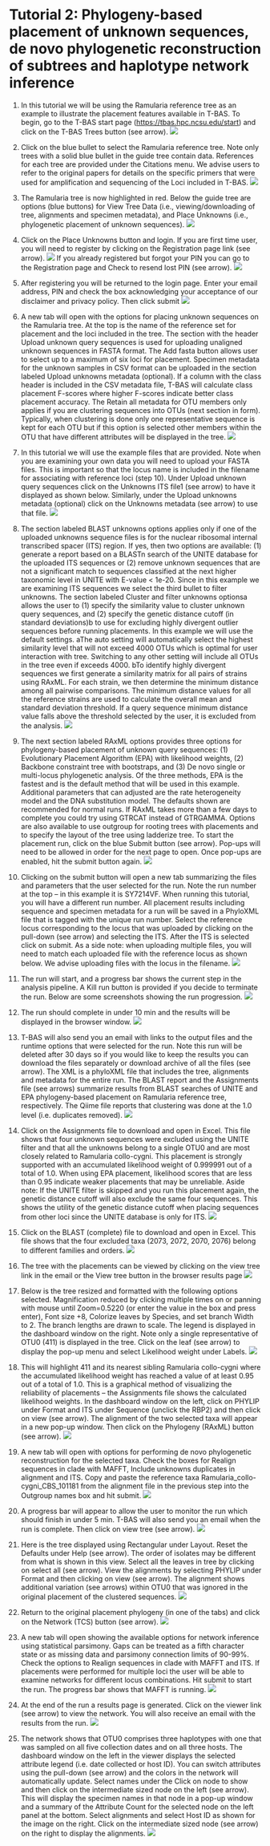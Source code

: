 # Tutorial 2: Phylogeny-based placement of unknown sequences, de novo phylogenetic reconstruction of subtrees and haplotype network inference

1. In this tutorial we will be using the Ramularia reference tree as an example to illustrate the placement features available in T-BAS. To begin, go to the T-BAS start page (https://tbas.hpc.ncsu.edu/start) and click on the T-BAS Trees button (see arrow).
![](images/tbas-tutorial2/Tutorial2.1.png)

2. Click on the blue bullet to select the Ramularia reference tree. Note only trees with a solid blue bullet in the guide tree contain data. References for each tree are provided under the Citations menu. We advise users to refer to the original papers for details on the specific primers that were used for amplification and sequencing of the Loci included in T-BAS.
![](images/tbas-tutorial2/Tutorial2.2.png)

3.  The Ramularia tree is now highlighted in red.  Below the guide tree are options (blue buttons) for View Tree Data (i.e., viewing/downloading of tree, alignments and specimen metadata), and Place Unknowns (i.e., phylogenetic placement of unknown sequences).
![](images/tbas-tutorial2/Tutorial2.3.png)

4. Click on the Place Unknowns button and login. If you are first time user, you will need to register by clicking on the Registration page link (see arrow).
![](images/tbas-tutorial2/Tutorial2.4.1.png)
If you already registered but forgot your PIN you can go to the Registration page and Check to resend lost PIN (see arrow).
![](images/tbas-tutorial2/Tutorial2.4.2.png)

5. After registering you will be returned to the login page. Enter your email address, PIN and check the box acknowledging your acceptance of our disclaimer and privacy policy. Then click submit
![](images/tbas-tutorial2/Tutorial2.5.png)

6. A new tab will open with the options for placing unknown sequences on the Ramularia tree. At the top is the name of the reference set for placement and the loci included in the tree. The section with the header Upload unknown query sequences is used for uploading unaligned unknown sequences in FASTA format. The Add fasta button allows user to select up to a maximum of six loci for placement. Specimen metadata for the unknown samples in CSV format can be uploaded in the section labeled Upload unknowns metadata (optional). If a column with the class header is included in the CSV metadata file, T-BAS will calculate class placement F-scores where higher F-scores indicate better class placement accuracy. The Retain all metadata for OTU members only applies if you are clustering sequences into OTUs (next section in form). Typically, when clustering is done only one representative sequence is kept for each OTU but if this option is selected other members within the OTU that have different attributes will be displayed in the tree.
![](images/tbas-tutorial2/)

7. In this tutorial we will use the example files that are provided.  Note when you are examining your own data you will need to upload your FASTA files. This is important so that the locus name is included in the filename for associating with reference loci (step 10). Under Upload unknown query sequences click on the Unknowns ITS file1 (see arrow) to have it displayed as shown below.  Similarly, under the Upload unknowns metadata (optional) click on the Unknowns metadata (see arrow) to use that file.
![](images/tbas-tutorial2/)

8. The section labeled BLAST unknowns options applies only if one of the uploaded unknowns sequence files is for the nuclear ribosomal internal transcribed spacer (ITS) region. If yes, then two options are available: (1) generate a report based on a BLASTn search of the UNITE database for the uploaded ITS sequences or (2) remove unknown sequences that are not a significant match to sequences classified at the next higher taxonomic level in UNITE with E-value < 1e-20.  Since in this example we are examining ITS sequences we select the third bullet to filter unknowns. The section labeled Cluster and filter unknowns optionsa allows the user to (1) specify the similarity value to cluster unknown query sequences, and (2) specify the genetic distance cutoff (in standard deviations)b to use for excluding highly divergent outlier sequences before running placements. In this example we will use the default settings.
aThe auto setting will automatically select the highest similarity level that will not exceed 4000 OTUs which is optimal for user interaction with tree. Switching to any other setting will include all OTUs in the tree even if exceeds 4000.
bTo identify highly divergent sequences we first generate a similarity matrix for all pairs of strains using RAxML. For each strain, we then determine the minimum distance among all pairwise comparisons. The minimum distance values for all the reference strains are used to calculate the overall mean and standard deviation threshold. If a query sequence minimum distance value falls above the threshold selected by the user, it is excluded from the analysis.
![](images/tbas-tutorial2/)

9.  The next section labeled RAxML options provides three options for phylogeny-based placement of unknown query sequences: (1) Evolutionary Placement Algorithm (EPA) with likelihood weights, (2) Backbone constraint tree with bootstraps, and (3) De novo single or multi-locus phylogenetic analysis. Of the three methods, EPA is the fastest and is the default method that will be used in this example. Additional parameters that can adjusted are the rate heterogeneity model and the DNA substitution model. The defaults shown are recommended for normal runs. If RAxML takes more than a few days to complete you could try using GTRCAT instead of GTRGAMMA. Options are also available to use outgroup for rooting trees with placements and to specify the layout of the tree using ladderize tree.  To start the placement run, click on the blue Submit button (see arrow). Pop-ups will need to be allowed in order for the next page to open. Once pop-ups are enabled, hit the submit button again.
![](images/tbas-tutorial2/)

10.  Clicking on the submit button will open a new tab summarizing the files and parameters that the user selected for the run. Note the run number at the top – in this example it is SY7214VF. When running this tutorial, you will have a different run number.  All placement results including sequence and specimen metadata for a run will be saved in a PhyloXML file that is tagged with the unique run number.  Select the reference locus corresponding to the locus that was uploaded by clicking on the pull-down (see arrow) and selecting the ITS. After the ITS is selected click on submit. As a side note: when uploading multiple files, you will need to match each uploaded file with the reference locus as shown below.  We advise uploading files with the locus in the filename.
![](images/tbas-tutorial2/)

11. The run will start, and a progress bar shows the current step in the analysis pipeline.  A Kill run button is provided if you decide to terminate the run. Below are some screenshots showing the run progression.
![](images/tbas-tutorial2/)


12. The run should complete in under 10 min and the results will be displayed in the browser window.
![](images/tbas-tutorial2/)

13. T-BAS will also send you an email with links to the output files and the runtime options that were selected for the run. Note this run will be deleted after 30 days so if you would like to keep the results you can download the files separately or download archive of all the files (see arrow). The XML is a phyloXML file that includes the tree, alignments and metadata for the entire run. The BLAST report and the Assignments file (see arrows) summarize results from BLAST searches of UNITE and EPA phylogeny-based placement on Ramularia reference tree, respectively. The Qiime file reports that clustering was done at the 1.0 level (i.e. duplicates removed).
![](images/tbas-tutorial2/)

14.  Click on the Assignments file to download and open in Excel. This file shows that four unknown sequences were excluded using the UNITE filter and that all the unknowns belong to a single OTU0 and are most closely related to Ramularia collo-cygni. This placement is strongly supported with an accumulated likelihood weight of 0.999991 out of a total of 1.0. When using EPA placement, likelihood scores that are less than 0.95 indicate weaker placements that may be unreliable.
Aside note: If the UNITE filter is skipped and you run this placement again, the genetic distance cutoff will also exclude the same four sequences. This shows the utility of the genetic distance cutoff when placing sequences from other loci since the UNITE database is only for ITS.
![](images/tbas-tutorial2/)

15.  Click on the BLAST (complete) file to download and open in Excel. This file shows that the four excluded taxa (2073, 2072, 2070, 2076) belong to different families and orders.
![](images/tbas-tutorial2/)

16. The tree with the placements can be viewed by clicking on the view tree link in the email or the View tree button in the browser results page
![](images/tbas-tutorial2/)

17.  Below is the tree resized and formatted with the following options selected. Magnification reduced by clicking multiple times on  or panning with mouse until Zoom=0.5220 (or enter the value in the box and press enter), Font size +8, Colorize leaves by Species, and set branch Width to 2. The branch lengths are drawn to scale. The legend is displayed in the dashboard window on the right. Note only a single representative of OTU0 (411) is displayed in the tree. Click on the leaf (see arrow) to display the pop-up menu and select Likelihood weight under Labels.
![](images/tbas-tutorial2/)

18. This will highlight 411 and its nearest sibling Ramularia collo-cygni where the accumulated likelihood weight has reached a value of at least 0.95 out of a total of 1.0. This is a graphical method of visualizing the reliability of placements – the Assignments file shows the calculated likelihood weights. In the dashboard window on the left, click on PHYLIP under Format and ITS under Sequence (unclick the RBP2) and then click on view (see arrow). The alignment of the two selected taxa will appear in a new pop-up window. Then click on the Phylogeny (RAxML) button (see arrow).
![](images/tbas-tutorial2/)

19. A new tab will open with options for performing de novo phylogenetic reconstruction for the selected taxa. Check the boxes for Realign sequences in clade with MAFFT, Include unknowns duplicates in alignment and ITS.  Copy and paste the reference taxa Ramularia_collo-cygni_CBS_101181 from the alignment file in the previous step into the Outgroup names box and hit submit.
![](images/tbas-tutorial2/)

20. A progress bar will appear to allow the user to monitor the run which should finish in under 5 min. T-BAS will also send you an email when the run is complete.
Then click on view tree (see arrow).
![](images/tbas-tutorial2/)

21.  Here is the tree displayed using Rectangular under Layout. Reset the Defaults under Help (see arrow). The order of isolates may be different from what is shown in this view.
Select all the leaves in tree by clicking on select all (see arrow). View the alignments by selecting PHYLIP under Format and then clicking on view (see arrow). The alignment shows additional variation (see arrows) within OTU0 that was ignored in the original placement of the clustered sequences.
![](images/tbas-tutorial2/)

22. Return to the original placement phylogeny (in one of the tabs) and click on the Network (TCS) button (see arrow).
![](images/tbas-tutorial2/)

23.  A new tab will open showing the available options for network inference using statistical parsimony. Gaps can be treated as a fifth character state or as missing data and parsimony connection limits of 90-99%. Check the options to Realign sequences in clade with MAFFT and ITS. If placements were performed for multiple loci the user will be able to examine networks for different locus combinations.  Hit submit to start the run.
The progress bar shows that MAFFT is running.
![](images/tbas-tutorial2/)

24. At the end of the run a results page is generated. Click on the viewer link (see arrow) to view the network. You will also receive an email with the results from the run.
![](images/tbas-tutorial2/)

25.  The network shows that OTU0 comprises three haplotypes with one that was sampled on all five collection dates and on all three hosts. The dashboard window on the left in the viewer displays the selected attribute legend (i.e. date collected or host ID). You can switch attributes using the pull-down (see arrow) and the colors in the network will automatically update. Select names under the Click on node to show and then click on the intermediate sized node on the left (see arrow). This will display the specimen names in that node in a pop-up window and a summary of the Attribute Count for the selected node on the left panel at the bottom. Select alignments and select Host ID as shown for the image on the right. Click on the intermediate sized node (see arrow) on the right to display the alignments.
![](images/tbas-tutorial2/)



